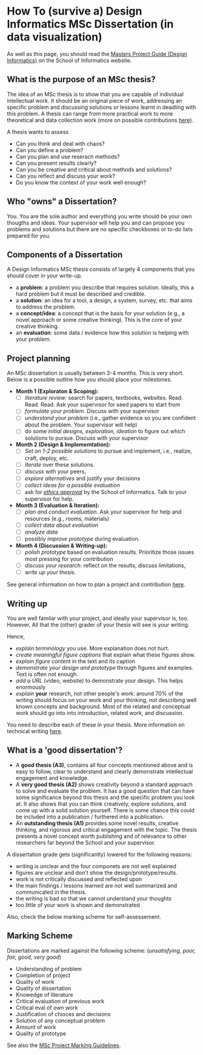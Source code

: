 # How To (survive a) Design Informatics MSc Dissertation (in data visualization)

As well as this page, you should read the [Masters Project Guide (Design Informatics)](https://www.inf.ed.ac.uk/teaching/courses/mdi/guide.html) on the School of Informatics website.

## What is the purpose of an MSc thesis?

The idea of an MSc thesis is to show that you are capable of individual intellectual work. It should be an original piece of work, addressing an specific problem and discussing solutions or lessons learnt in deadling with this problem. A thesis can range from more practical work to more theoretical and data collection work (more on possible contributions [here](project-planning)).

A thesis wants to assess 

- Can you think and deal with chaos? 
- Can you define a problem? 
- Can you plan and use reserach methods? 
- Can you present results clearly? 
- Can you be creative and critical about methods and solutions?
- Can you reflect and discuss your work? 
- Do you know the context of your work well enough?


## Who "owns" a Dissertation? 

You. You are the sole author and everything you write should be your own thougths and ideas. Your supervisor will help you and can propose you problems and solutions but there are no specific checkboxes or to-do lists prepared for you.

## Components of a Dissertation

A Design Informatics MSc thesis consists of largely 4 components that you should cover in your write-up.
- a **problem**: a problem you describe that requires solution. Ideally, this a hard problem but it must be described and credible. 
- a **solution**: an idea for a tool, a design, a system, survey, etc. that aims to address the problem.
- a **concept/idea**: a concept that is the basis for your solution (e.g., a novel approach or some creative thinking). This is the core of your creative thinking. 
- an **evaluation**: some data / evidence how this solution is helping with your problem.

## Project planning

An MSc dissertation is usually between 3-4 months. This is very short. Below is a possible outline how you should place your milestones. 
- **Month 1 (Exploraton & Scoping):** 
  * [ ] _literature review:_ search for papers, textbooks, websites. Read. Read. Read. Ask your supervisor for seed papers to start from
  * [ ] _formulate your problem._ Discuss with your supervisor
  * [ ] _understand your problem_ (i.e., gather evidence so you are confident about the problem. Your supervisor will help)
  * [ ] do some _initial designs, exploration, ideation_ to figure out which solutions to pursue. Discuss with your supervisor
- **Month 2 (Design & Implememtation):**
  * [ ] _Set on 1-2 possible solutions_ to pursue and implement, i.e., realize, craft, deploy, etc.
  * [ ] _Iterate_ over these solutions. 
  * [ ] _discuss_ with your peers, 
  * [ ] _explore alternatives_ and justify your decisions
  * [ ] _collect ideas for a possible evaluation_ 
  * [ ] ask for _[ethics approval](ethics)_ by the School of Informatics. Talk to your supervisor for help. 
- **Month 3 (Evaluation & Iteration):**
  * [ ] _plan and conduct evaluation_. Ask your supervisor for help and resources (e.g., rooms, materials)
  * [ ] _collect data about evaluation_ 
  * [ ] _analyze data_
  * [ ] possibly _improve prototype_ during evaluation.
- **Month 4 (Discussion & Writing-up):** 
  * [ ] _polish prototype_ based on evaluation results. Prioritize those issues most pressing for your contribution
  * [ ] _discuss your research_: reflect on the results, discuss limitations, 
  * [ ] _write up your thesis_.

See general information on how to plan a project and contribution [here](project-planning).

## Writing up

You are well familar with your project, and ideally your supervisor is, too. However, All that the (other) grader of your thesis will see is your writing. 

Hence, 
- _explain terminology_ you use. More explanation does not hurt. 
- _create meaningful figure captions_ that explain what these figures show. 
- _explain figure content_ in the text and its caption 
- _demonstrate your design and prototype_ through figures and examples. Text is often not enough. 
- _add a URL_ (video, website) to demonstrate your design. This helps enormously
- _explain_ **your** research, not other people's work: around 70% of the writing should focus on your work and your thinking, not describing well known concepts and background. Most of the related and conceptual work should go into into introduction, related work, and discussion.

You need to describe each of these in your thesis. More information on technical writing [here](technical-writing.md).

## What is a 'good dissertation'? 

- A **good thesis (A3)**, contains all four concepts mentioned above and is easy to follow, clear to understand and clearly demonstrate intellectual engagement and knowledge.
- A **very good thesis (A2)** shows creativity beyond a standard approach to solve and evaluate the problem. It has a good question that can have some significance beyond this thesis and the specific problem you look at. It also shows that you can think creatively, explore solutions, and come up with a solid solution yourself. There is some chance this could be included into a publication / furthered into a publication.
- An **outstanding thesis (A1)** provides some novel results, creative thinking, and rigorous and critical engagement with the topic. The thesis presents a novel concept worth publishing and of relevance to other researchers far beyond the School and your supervisor. 

A dissertation grade gets (significantly) lowered for the following reasons:
- writing is unclear and the four componets are not well explained
- figures are unclear and don't show the design/prototype/results. 
- work is not critically discussed and reflected upon 
- the main findings / lessons learned are not well summarized and communicated in the thesis. 
- the writing is bad so that we cannot understand your thoughts
- too little of your work is shown and demonstrated

Also, check the below marking scheme for self-assessement.

## Marking Scheme

Dissertations are marked against the following scheme:
(_unsatisfying, poor, fair, good, very good_)

- Understanding of problem
- Completion of project
- Quality of work
- Quality of dissertation
- Knowedge of literature
- Critical evaluation of previous work
- Critical eval of own work
- Justification of chioces and decisions
- Solution of any conceptual problem
- Amount of work
- Quality of prototype

See also the [MSc Project Marking Guidelines](https://www.inf.ed.ac.uk/teaching/courses/diss/diss.marking.guidelines.html).
